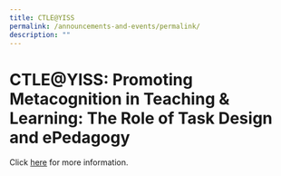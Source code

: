```yaml
---
title: CTLE@YISS
permalink: /announcements-and-events/permalink/
description: ""
---
```

# **CTLE@YISS: Promoting Metacognition in Teaching & Learning: The Role of Task Design and ePedagogy**

Click [here](/about-yi/centre-for-teaching-and-learning-excellence/) for more information. 